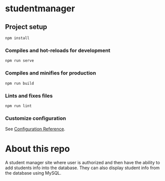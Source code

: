 # studentmanager

## Project setup
```
npm install
```

### Compiles and hot-reloads for development
```
npm run serve
```

### Compiles and minifies for production
```
npm run build
```

### Lints and fixes files
```
npm run lint
```

### Customize configuration
See [Configuration Reference](https://cli.vuejs.org/config/).

# About this repo
A student manager site where user is authorized and then have the ability to add students info into the database. They can also display student info from the database using MySQL.
